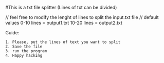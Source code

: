 #This is a txt file splitter (Lines of txt can be divided)

// feel free to modify the lenght of lines to split the input.txt file
// default values
     0-10 lines = output1.txt 
     10-20 lines = output2.txt

Guide:


    1. Please, put the lines of text you want to split
    2. Save the file
    3. run the program
    4. Happy hacking

                                    
